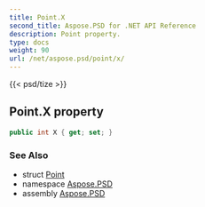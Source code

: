 ```yaml
---
title: Point.X
second_title: Aspose.PSD for .NET API Reference
description: Point property. 
type: docs
weight: 90
url: /net/aspose.psd/point/x/
---
```

{{< psd/tize >}}
## Point.X property

```csharp
public int X { get; set; }
```

### See Also

* struct [Point](../)
* namespace [Aspose.PSD](../../point/)
* assembly [Aspose.PSD](../../../)


